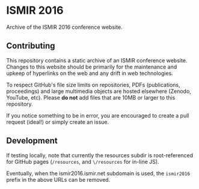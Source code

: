 # ISMIR 2016

Archive of the ISMIR 2016 conference website.

## Contributing

This repository contains a static archive of an ISMIR conference website. Changes to this website should be primarily for the maintenance and upkeep of hyperlinks on the web and any drift in web technologies.

To respect GitHub's file size limits on repositories, PDFs (publications, proceedings) and large multimedia objects are hosted elsewhere (Zenodo, YouTube, etc). Please **do not** add files that are 10MB or larger to this repository.

If you notice something to be in error, you are encouraged to create a pull request (ideal!) or simply create an issue.


## Development

If testing locally, note that currently the resources subdir is root-referenced for 
GitHub pages (`/resources`, and `\/resources` for in-line JS).

Eventually, when the ismir2016.ismir.net subdomain is used, the `ismir2016` prefix in
the above URLs can be removed.
